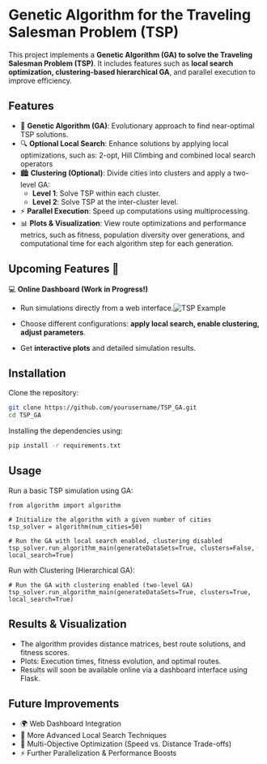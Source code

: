 # Genetic Algorithm for the Traveling Salesman Problem (TSP)

This project implements a **Genetic Algorithm (GA) to solve the Traveling Salesman Problem (TSP)**. It includes features such as **local search optimization, clustering-based hierarchical GA**, and parallel execution to improve efficiency.

## Features

- 🧬 **Genetic Algorithm (GA)**: Evolutionary approach to find near-optimal TSP solutions.
- 🔍 **Optional Local Search**: Enhance solutions by applying local optimizations, such as: 2-opt, Hill Climbing and combined local search operators
- 🏙️ **Clustering (Optional)**: Divide cities into clusters and apply a two-level GA:
  - **Level 1**: Solve TSP within each cluster.
  - **Level 2**: Solve TSP at the inter-cluster level.
- ⚡ **Parallel Execution**: Speed up computations using multiprocessing.
- 📊 **Plots & Visualization**: View route optimizations and performance metrics, such as fitness, population diversity over generations, and computational time for each algorithm step for each generation.

## Upcoming Features 🚀

💻 **Online Dashboard (Work in Progress!)**  
- Run simulations directly from a web interface.![TSP Example](Images_text/GA_Dashboard1_InputPanel)

- Choose different configurations: **apply local search, enable clustering, adjust parameters**.  
- Get **interactive plots** and detailed simulation results.  

## Installation

Clone the repository:

```bash
git clone https://github.com/yourusername/TSP_GA.git
cd TSP_GA
```

Installing the dependencies using:
```bash
pip install -r requirements.txt
```

## Usage
Run a basic TSP simulation using GA:

```
from algorithm import algorithm

# Initialize the algorithm with a given number of cities
tsp_solver = algorithm(num_cities=50)

# Run the GA with local search enabled, clustering disabled
tsp_solver.run_algorithm_main(generateDataSets=True, clusters=False, local_search=True)
```

Run with Clustering (Hierarchical GA):
```
# Run the GA with clustering enabled (two-level GA)
tsp_solver.run_algorithm_main(generateDataSets=True, clusters=True, local_search=True)
```

## Results & Visualization
- The algorithm provides distance matrices, best route solutions, and fitness scores.
- Plots: Execution times, fitness evolution, and optimal routes.
- Results will soon be available online via a dashboard interface using Flask.


## Future Improvements
- 🌍 Web Dashboard Integration
- 🎯 More Advanced Local Search Techniques
- 🚀 Multi-Objective Optimization (Speed vs. Distance Trade-offs)
- ⚡ Further Parallelization & Performance Boosts

